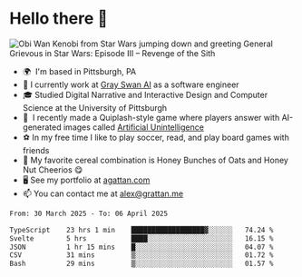 <!--
**GameDog9988/GameDog9988** is a ✨ _special_ ✨ repository because its `README.md` (this file) appears on your GitHub profile.

Here are some ideas to get you started:

- 🔭 I’m currently working on ...
- 🌱 I’m currently learning ...
- 👯 I’m looking to collaborate on ...
- 🤔 I’m looking for help with ...
- 💬 Ask me about ...
- 📫 How to reach me: ...
- 😄 Pronouns: ...
- ⚡ Fun fact: ...
-->



Hello there 👋
==================================

![Obi Wan Kenobi from Star Wars jumping down and greeting General Grievous in Star Wars: Episode III – Revenge of the Sith](https://github.com/agrattan0820/agrattan0820/assets/51346343/689e56eb-29be-46a5-a079-28ea727b5f7e)


- 🌍  I'm based in Pittsburgh, PA
- 🦢  I currently work at [Gray Swan AI](https://www.grayswan.ai) as a software engineer
- 🎓  Studied Digital Narrative and Interactive Design and Computer Science at the University of Pittsburgh
- 👾  I recently made a Quiplash-style game where players answer with AI-generated images called [Artificial Unintelligence](https://github.com/agrattan0820/artificial-unintelligence)
- ⚽  In my free time I like to play soccer, read, and play board games with friends
- 🥣  My favorite cereal combination is Honey Bunches of Oats and Honey Nut Cheerios 😋
- 🖥️  See my portfolio at [agattan.com](http://agrattan.com/)
- 📫  You can contact me at [alex@grattan.me](mailto:alex@grattan.me)

<!--START_SECTION:waka-->

```txt
From: 30 March 2025 - To: 06 April 2025

TypeScript    23 hrs 1 min    ██████████████████▓░░░░░░   74.24 %
Svelte        5 hrs           ████░░░░░░░░░░░░░░░░░░░░░   16.15 %
JSON          1 hr 15 mins    █░░░░░░░░░░░░░░░░░░░░░░░░   04.07 %
CSV           31 mins         ▒░░░░░░░░░░░░░░░░░░░░░░░░   01.72 %
Bash          29 mins         ▒░░░░░░░░░░░░░░░░░░░░░░░░   01.57 %
```

<!--END_SECTION:waka-->
